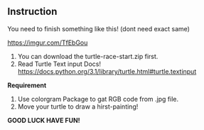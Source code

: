 ## Instruction
You need to finish something like this! (dont need exact same)

https://imgur.com/TfEbGou

1. You can download the turtle-race-start.zip first.
2. Read Turtle Text input Docs! https://docs.python.org/3.1/library/turtle.html#turtle.textinput

**Requirement**

1. Use colorgram Package to gat RGB code from .jpg file.
2. Move your turtle to draw a hirst-painting!

**GOOD LUCK HAVE FUN!**
